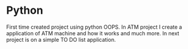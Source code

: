 # Python
First time created project using python OOPS.
In ATM project I create a application of ATM machine and how it works and much more.
In next project is on a simple TO DO list application. 
